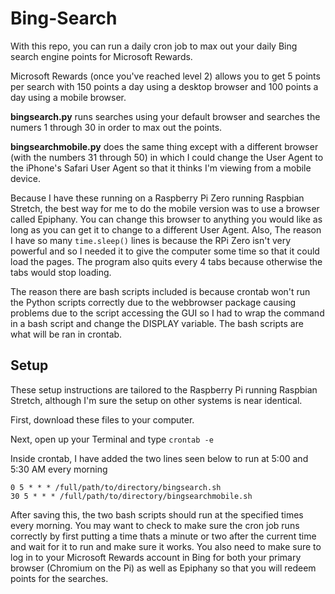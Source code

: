 # Bing-Search

With this repo, you can run a daily cron job to max out your daily Bing search engine points for Microsoft Rewards.

Microsoft Rewards (once you've reached level 2) allows you to get 5 points per search with 150 points a day using a desktop browser and 100 points a day using a mobile browser.

<b>bingsearch.py</b> runs searches using your default browser and searches the numers 1 through 30 in order to max out the points.

<b>bingsearchmobile.py</b> does the same thing except with a different browser (with the numbers 31 through 50) in which I could change the User Agent to the iPhone's Safari User Agent so that it thinks I'm viewing from a mobile device.

Because I have these running on a Raspberry Pi Zero running Raspbian Stretch, the best way for me to do the mobile version was to use a browser called Epiphany. You can change this browser to anything you would like as long as you can get it to change to a different User Agent. Also, The reason I have so many `time.sleep()` lines is because the RPi Zero isn't very powerful and so I needed it to give the computer some time so that it could load the pages. The program also quits every 4 tabs because otherwise the tabs would stop loading.

The reason there are bash scripts included is because crontab won't run the Python scripts correctly due to the webbrowser package causing problems due to the script accessing the GUI so I had to wrap the command in a bash script and change the DISPLAY variable. The bash scripts are what will be ran in crontab.

## Setup

These setup instructions are tailored to the Raspberry Pi running Raspbian Stretch, although I'm sure the setup on other systems is near identical.

First, download these files to your computer.

Next, open up your Terminal and type
`crontab -e`

Inside crontab, I have added the two lines seen below to run at 5:00 and 5:30 AM every morning
```
0 5 * * * /full/path/to/directory/bingsearch.sh
30 5 * * * /full/path/to/directory/bingsearchmobile.sh
```

After saving this, the two bash scripts should run at the specified times every morning. You may want to check to make sure the cron job runs correctly by first putting a time thats a minute or two after the current time and wait for it to run and make sure it works. You also need to make sure to log in to your Microsoft Rewards account in Bing for both your primary browser (Chromium on the Pi) as well as Epiphany so that you will redeem points for the searches.
